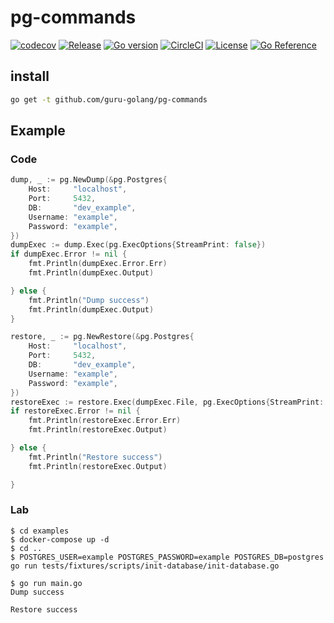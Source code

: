 # pg-commands

[![codecov](https://codecov.io/gh/guru-golang/pg-commands/branch/dev/graph/badge.svg?token=YTMXFOJDCZ)](https://codecov.io/gh/guru-golang/pg-commands)
[![Release](https://img.shields.io/github/v/release/guru-golang/pg-commands)](https://github.com/guru-golang/pg-commands/releases/latest)
[![Go version](https://img.shields.io/github/go-mod/go-version/guru-golang/pg-commands/dev)](https://golang.org/doc/devel/release.html)
[![CircleCI](https://img.shields.io/circleci/build/github/guru-golang/pg-commands/dev)](https://app.circleci.com/pipelines/github/guru-golang/pg-commands)
[![License](https://img.shields.io/github/license/guru-golang/pg-commands)](/LICENSE)
[![Go Reference](https://pkg.go.dev/badge/github.com/guru-golang/pg-commands.svg)](https://pkg.go.dev/github.com/guru-golang/pg-commands)

## install

```bash
go get -t github.com/guru-golang/pg-commands
```

## Example

### Code


```go
dump, _ := pg.NewDump(&pg.Postgres{
    Host:     "localhost",
    Port:     5432,
    DB:       "dev_example",
    Username: "example",
    Password: "example",
})
dumpExec := dump.Exec(pg.ExecOptions{StreamPrint: false})
if dumpExec.Error != nil {
    fmt.Println(dumpExec.Error.Err)
    fmt.Println(dumpExec.Output)

} else {
    fmt.Println("Dump success")
    fmt.Println(dumpExec.Output)
}

restore, _ := pg.NewRestore(&pg.Postgres{
    Host:     "localhost",
    Port:     5432,
    DB:       "dev_example",
    Username: "example",
    Password: "example",
})
restoreExec := restore.Exec(dumpExec.File, pg.ExecOptions{StreamPrint: false})
if restoreExec.Error != nil {
    fmt.Println(restoreExec.Error.Err)
    fmt.Println(restoreExec.Output)

} else {
    fmt.Println("Restore success")
    fmt.Println(restoreExec.Output)

}
```

### Lab

```
$ cd examples
$ docker-compose up -d
$ cd ..
$ POSTGRES_USER=example POSTGRES_PASSWORD=example POSTGRES_DB=postgres  go run tests/fixtures/scripts/init-database/init-database.go

$ go run main.go
Dump success

Restore success

```
